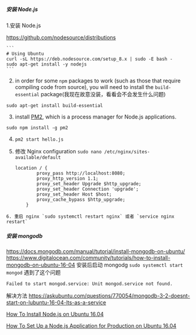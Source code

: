 ##### 安装 Node.js

1.安装 Node.js

   https://github.com/nodesource/distributions 

	```
	# Using Ubuntu
	curl -sL https://deb.nodesource.com/setup_8.x | sudo -E bash -
	sudo apt-get install -y nodejs
	```

   2. in order for some `npm` packages to work (such as those that require compiling code from source), you will need to install the `build-essential` package(我现在故意没装，看看会不会发生什么问题)

  ```
  sudo apt-get install build-essential
  ```

   3. install [PM2](http://pm2.keymetrics.io/), which is a process manager for Node.js applications.

  ```
  sudo npm install -g pm2
  ```

   4. `pm2 start hello.js`

   5. 修改 Nginx configuration `sudo nano /etc/nginx/sites-available/default`

      ```
      location / {
              proxy_pass http://localhost:8080;
              proxy_http_version 1.1;
              proxy_set_header Upgrade $http_upgrade;
              proxy_set_header Connection 'upgrade';
              proxy_set_header Host $host;
              proxy_cache_bypass $http_upgrade;
          }
      ```
    6. 重启 nginx `sudo systemctl restart nginx` 或者 `service nginx restart`

##### 安装 mongodb

https://docs.mongodb.com/manual/tutorial/install-mongodb-on-ubuntu/
https://www.digitalocean.com/community/tutorials/how-to-install-mongodb-on-ubuntu-16-04
安装后启动 mongodg `sudo systemctl start mongod` 遇到了这个问题 

```
Failed to start mongod.service: Unit mongod.service not found.
```
解决方法 https://askubuntu.com/questions/770054/mongodb-3-2-doesnt-start-on-lubuntu-16-04-lts-as-a-service






      

[How To Install Node.js on Ubuntu 16.04](https://www.digitalocean.com/community/tutorials/how-to-install-node-js-on-ubuntu-16-04)

[How To Set Up a Node.js Application for Production on Ubuntu 16.04](https://www.digitalocean.com/community/tutorials/how-to-set-up-a-node-js-application-for-production-on-ubuntu-16-04)

